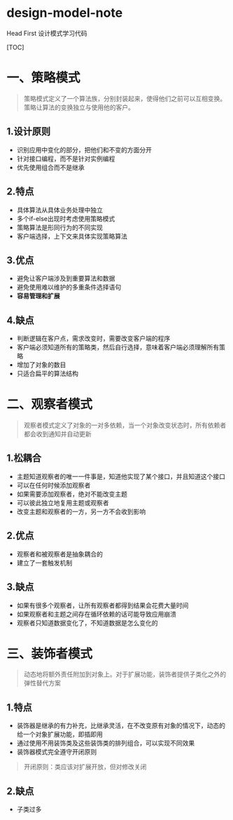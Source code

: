 # design-model-note
Head First 设计模式学习代码

[TOC]

# 一、策略模式

> 策略模式定义了一个算法族，分别封装起来，使得他们之前可以互相变换。策略让算法的变换独立与使用他的客户。

## 1.设计原则

- 识别应用中变化的部分，把他们和不变的方面分开
- 针对接口编程，而不是针对实例编程
- 优先使用组合而不是继承

## 2.特点

- 具体算法从具体业务处理中独立
- 多个if-else出现时考虑使用策略模式
- 策略算法是形同行为的不同实现
- 客户端选择，上下文来具体实现策略算法

## 3.优点

- 避免让客户端涉及到重要算法和数据
- 避免使用难以维护的多重条件选择语句
- **容易管理和扩展**

## 4.缺点

- 判断逻辑在客户点，需求改变时，需要改变客户端的程序
- 客户端必须知道所有的策略类，然后自行选择，意味着客户端必须理解所有策略
- 增加了对象的数目
- 只适合扁平的算法结构



# 二、观察者模式

> 观察者模式定义了对象的一对多依赖，当一个对象改变状态时，所有依赖者都会收到通知并自动更新

## 1.松耦合

- 主题知道观察者的唯一一件事是，知道他实现了某个接口，并且知道这个接口
- 可以在任何时候添加观察者
- 如果需要添加观察者，绝对不能改变主题
- 可以彼此独立地复用主题或观察者
- 改变主题和观察者的一方，另一方不会收到影响

## 2.优点

- 观察者和被观察者是抽象耦合的
- 建立了一套触发机制

## 3.缺点

- 如果有很多个观察者，让所有观察者都得到结果会花费大量时间
- 如果观察者和主题之间存在循环依赖的话可能导致应用崩溃
- 观察者只知道数据变化了，不知道数据是怎么变化的

# 三、装饰者模式

> 动态地将额外责任附加到对象上。对于扩展功能，装饰者提供子类化之外的弹性替代方案

## 1.特点

- 装饰器是继承的有力补充，比继承灵活，在不改变原有对象的情况下，动态的给一个对象扩展功能，即插即用
- 通过使用不用装饰类及这些装饰类的排列组合，可以实现不同效果
- 装饰器模式完全遵守开闭原则

> 开闭原则：类应该对扩展开放，但对修改关闭

## 2.缺点

- 子类过多
